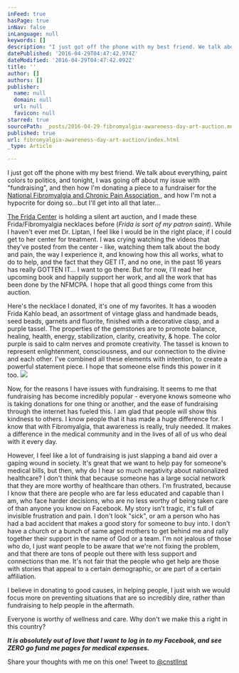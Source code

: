 ```yaml
---
inFeed: true
hasPage: true
inNav: false
inLanguage: null
keywords: []
description: "I just got off the phone with my best friend. We talk about everything, paint colors to politics, and tonight, I was going off about my issue with \"fundraising\", and then how I'm donating a piece to a fundraiser for the National Fibromyalgia and Chronic Pain Association , and how I'm not a hypocrite for doing so...but I'll get into all that later..."
datePublished: '2016-04-29T04:47:42.974Z'
dateModified: '2016-04-29T04:47:42.092Z'
title: ''
author: []
authors: []
publisher:
  name: null
  domain: null
  url: null
  favicon: null
starred: true
sourcePath: _posts/2016-04-29-fibromyalgia-awareness-day-art-auction.md
published: true
url: fibromyalgia-awareness-day-art-auction/index.html
_type: Article

---
```

I just got off the phone with my best friend. We talk about everything, paint colors to politics, and tonight, I was going off about my issue with "fundraising", and then how I'm donating a piece to a fundraiser for the [National Fibromyalgia and Chronic Pain Association ][0], and how I'm not a hypocrite for doing so...but I'll get into all that later...

[The Frida Center][1] is holding a silent art auction, and I made these Frida/Fibromyalgia necklaces before (_Frida is sort of my patron saint_). While I haven't ever met Dr. Liptan, I feel like I would be in the right place, if I could get to her center for treatment. I was crying watching the videos that they've posted from the center - like, watching them talk about the body and pain, the way I experience it, and knowing how this all works, what to do to help, and the fact that they GET IT, and no one, in the past 16 years has really GOTTEN IT... I want to go there. But for now, I'll read her upcoming book and happily support her work, and all the work that has been done by the NFMCPA. I hope that all good things come from this auction.

Here's the necklace I donated, it's one of my favorites. It has a wooden Frida Kahlo bead, an assortment of vintage glass and handmade beads, seed beads, garnets and fluorite, finished with a decorative clasp, and a purple tassel. The properties of the gemstones are to promote balance, healing, health, energy, stabilization, clarity, creativity, & hope. The color purple is said to calm nerves and promote creativity. The tassel is known to represent enlightenment, consciousness, and our connection to the divine and each other. I've combined all these elements with intention, to create a powerful statement piece. I hope that someone else finds this power in it too. ![](https://the-grid-user-content.s3-us-west-2.amazonaws.com/e3fdef23-2b44-4185-9735-e623652d86b1.jpg)

Now, for the reasons I have issues with fundraising. It seems to me that fundraising has become incredibly popular - everyone knows someone who is taking donations for one thing or another, and the ease of fundraising through the internet has fueled this. I am glad that people will show this kindness to others. I know people that it has made a huge difference for. I know that with Fibromyalgia, that awareness is really, truly needed. It makes a difference in the medical community and in the lives of all of us who deal with it every day. 

However, I feel like a lot of fundraising is just slapping a band aid over a gaping wound in society. It's great that we want to help pay for someone's medical bills, but then, why do I hear so much negativity about nationalized healthcare? I don't think that because someone has a large social network that they are more worthy of healthcare than others. I'm frustrated, because I know that there are people who are far less educated and capable than I am, who face harder decisions, who are no less worthy of being taken care of than anyone you know on Facebook. My story isn't tragic, it's full of invisible frustration and pain. I don't look "sick", or am a person who has had a bad accident that makes a good story for someone to buy into. I don't have a church or a bunch of same aged mothers to get behind me and rally together their support in the name of God or a team. I'm not jealous of those who do, I just want people to be aware that we're not fixing the problem, and that there are tons of people out there with less support and connections than me. It's not fair that the people who get help are those with stories that appeal to a certain demographic, or are part of a certain affiliation. 

I believe in donating to good causes, in helping people, I just wish we would focus more on preventing situations that are so incredibly dire, rather than fundraising to help people in the aftermath. 

Everyone is worthy of wellness and care. Why don't we make this a right in this country? 

_**It is absolutely out of love that I want to log in to my Facebook, and see ZERO go fund me pages for medical expenses.**_

Share your thoughts with me on this one! Tweet to [@cnstllnst][2]

[0]: http://www.fmcpaware.org/
[1]: http://www.fridacenter.com/
[2]: https://twitter.com/cnstlltnst